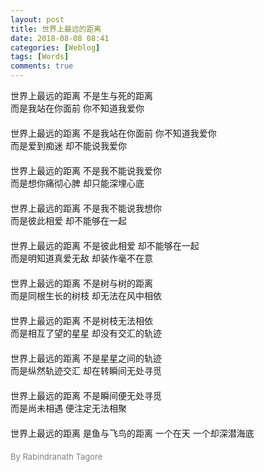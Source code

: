 ```yaml
---
layout: post
title: 世界上最远的距离
date: 2018-08-08 08:41
categories: [Weblog]
tags: [Words]
comments: true 
---
```

世界上最远的距离 不是生与死的距离     
而是我站在你面前 你不知道我爱你     
　　　　    
世界上最远的距离 不是我站在你面前 你不知道我爱你     
而是爱到痴迷 却不能说我爱你     
　　　　    
世界上最远的距离 不是我不能说我爱你     
而是想你痛彻心脾 却只能深埋心底     
　　　　    
世界上最远的距离 不是我不能说我想你     
而是彼此相爱 却不能够在一起     
　　　　    
世界上最远的距离 不是彼此相爱 却不能够在一起     
而是明知道真爱无敌 却装作毫不在意     
　　　　    
世界上最远的距离 不是树与树的距离     
而是同根生长的树枝 却无法在风中相依     
　　　　    
世界上最远的距离 不是树枝无法相依     
而是相互了望的星星 却没有交汇的轨迹     
　　　　    
世界上最远的距离 不是星星之间的轨迹     
而是纵然轨迹交汇 却在转瞬间无处寻觅     
　　　　    
世界上最远的距离 不是瞬间便无处寻觅     
而是尚未相遇 便注定无法相聚     
　　　　    
世界上最远的距离 是鱼与飞鸟的距离 一个在天 一个却深潜海底     
　　　　    
<font size="2" color="gray">By Rabindranath Tagore </font>    